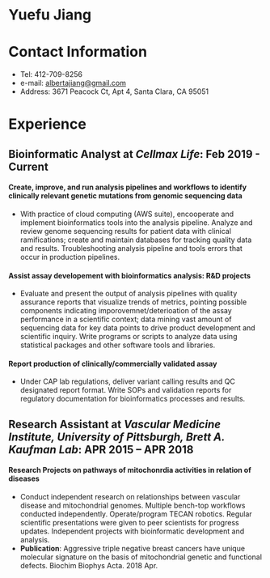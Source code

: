 # Yuefu Jiang
# Contact Information
 - Tel: 412-709-8256
 - e-mail: albertajiang@gmail.com
 - Address: 3671 Peacock Ct, Apt 4, Santa Clara, CA 95051 
 
# Experience

## Bioinformatic Analyst at *Cellmax Life*: Feb 2019 - Current
#### Create, improve, and run analysis pipelines and workflows to identify clinically relevant genetic mutations from genomic sequencing data ####
- With practice of cloud computing (AWS suite), encooperate and implement bioinformatics tools into the analysis pipeline. Analyze and review genome sequencing results for patient data with clinical ramifications; create and maintain databases for tracking quality data and results. Troubleshooting analysis pipeline and tools errors that occur in production pipelines.
#### Assist assay developement with bioinformatics analysis: R&D projects ####
- Evaluate and present the output of analysis pipelines with quality assurance reports that visualize trends of metrics, pointing possible components indicating imporovemnet/deterioation of the assay performance in a scientific context; data mining vast amount of sequencing data for key data points to drive product development and scientific inquiry. Write programs or scripts to analyze data using statistical packages and other software tools and libraries. 
#### Report production of clinically/commercially validated assay #### 
- Under CAP lab regulations, deliver variant calling results and QC designated report format. Write SOPs and validation reports for regulatory documentation for bioinformatics processes and results.

## Research Assistant at *Vascular Medicine Institute, University of Pittsburgh, Brett A. Kaufman Lab*: APR 2015 – APR 2018
#### Research Projects on pathways of mitochonrdia activities in relation of diseases
- Conduct independent research on relationships between vascular disease and mitochondrial genomes. Multiple bench-top workflows conducted independently. Operate/program TECAN robotics. Regular scientific presentations were given to peer scientists for progress updates. Independent projects with bioinformatic development and analysis.
- **Publication**: Aggressive triple negative breast cancers have unique molecular signature on the basis of mitochondrial genetic and functional defects. Biochim Biophys Acta. 2018 Apr.
